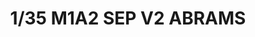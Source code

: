 ---
layout: product
title: "1/35 M1A2 SEP V2 ABRAMS"
price: "5200" 
desc: "Maketa"
img_path: "/assets/img/RFM5029.jpg"
brand: "N/A"
available: false
special_offer: false
new: false
soon: false
cat: "010000"
subcat: "010800"
subsubcat: "0N/A"
sifra: "RFM5029"
popular: false
---